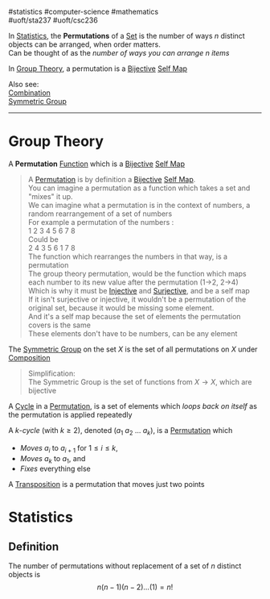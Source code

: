 #statistics #computer-science #mathematics  
#uoft/sta237 #uoft/csc236 

In [Statistics](Statistics.md), the **Permutations** of a [Set](../../Mathematics/MAT223%20Notes/Set.md) is the number of ways $n$ distinct objects can be arranged, when order matters.  
	Can be thought of as the *number of ways you can arrange $n$ items*

In [Group Theory](../../Mathematics/MAT301%20Notes/Group.md), a permutation is a [Bijective](../../Mathematics/MAT301%20Notes/Bijective.md) [Self Map](../../Mathematics/MAT301%20Notes/Self%20Map.md) 

Also see:  
	[Combination](Combination.md)  
	[Symmetric Group](../../Mathematics/MAT301%20Notes/Symmetric%20Group.md)

---
# Group Theory
A **Permutation** [Function](../../Mathematics/MAT235%20Notes/Function.md) which is a [Bijective](../../Mathematics/MAT301%20Notes/Bijective.md) [Self Map](../../Mathematics/MAT301%20Notes/Self%20Map.md) 

> A [Permutation](.md) is by definition a [Bijective](../../Mathematics/MAT301%20Notes/Bijective.md) [Self Map](../../Mathematics/MAT301%20Notes/Self%20Map.md).  
> You can imagine a permutation as a function which takes a set and "mixes" it up.  
> 	We can imagine what a permutation is in the context of numbers, a random rearrangement of a set of numbers  
> 	For example a permutation of the numbers :  
> 		1 2 3 4 5 6 7 8  
> 	Could be  
> 		2 4 3 5 6 1 7 8  
> 	The function which rearranges the numbers in that way, is a permutation  
> 	The group theory permutation, would be the function which maps each number to its new value after the permutation (1->2, 2->4)  
> 		Which is why it must be [Injective](../../Mathematics/MAT224%20Notes/Injective.md) and [Surjective](../../Mathematics/MAT224%20Notes/Surjective.md), and be a self map  
> 		If it isn't surjective or injective, it wouldn't be a permutation of the original set, because it would be missing some element.  
> 		And it's a self map because the set of elements the permutation covers is the same  
> 	These elements don't have to be numbers, can be any element

The [Symmetric Group](../../Mathematics/MAT301%20Notes/Symmetric%20Group.md) on the set $X$ is the set of all permutations on $X$ under [Composition](../../Mathematics/MAT224%20Notes/Composition.md)

> Simplification:  
> 	The Symmetric Group is the set of functions from $X\to X$, which are bijective

A [Cycle](../../Computer%20Science/CSC236/CSC236%20Notes/Cycle.md) in a [Permutation](.md), is a set of elements which *loops back on itself* as the permutation is applied repeatedly

A  $k$-*cycle* (with $k\geq 2$), denoted $(a_{1} \ a_{2} \ ... \ a_{k})$, is a [Permutation](.md) which
- *Moves* $a_{i}$ to $a_{i+1}$ for $1\leq i\leq k$, 
- *Moves* $a_{k}$ to $a_1$, and
- *Fixes* everything else

A [Transposition](Transposition.md) is a permutation that moves just two points


# Statistics
## Definition

The number of permutations without replacement of a set of $n$ distinct objects is $$n(n-1)(n-2)...(1)=n!$$